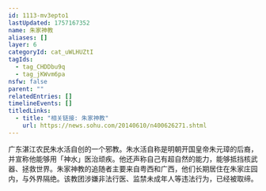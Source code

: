```yaml
---
id: 1113-mv3epto1
lastUpdated: 1757167352
name: 朱家神教
aliases: []
layer: 6
categoryId: cat_uWLHUZtI
tagIds:
  - tag_CHDDbu9q
  - tag_jKWvm6pa
nsfw: false
parent: ""
relatedEntries: []
timelineEvents: []
titledLinks:
  - title: "相关链接: 朱家神教"
    url: https://news.sohu.com/20140610/n400626271.shtml
---
```


广东湛江农民朱水活自创的一个邪教。朱水活自称是明朝开国皇帝朱元璋的后裔，并宣称他能够用「神水」医治顽疾。他还声称自己有超自然的能力，能够抵挡核武器、拯救世界。朱家神教的追随者主要来自粤西和广西，他们长期居住在朱家庄园内，与外界隔绝。该教团涉嫌非法行医、监禁未成年人等违法行为，已经被取缔。